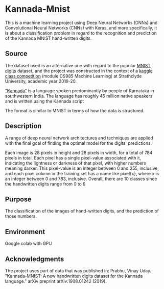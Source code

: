 # Kannada-Mnist
This is a machine learning project using Deep Neural Networks (DNNs) and Convolutional Neural Networks (CNNs) with Keras, and more specifically, it is about a classification problem in regard to the recognition and prediction of the Kannada MNIST hand-written digits. 
## Source
The dataset used is an alternative one with regard to the popular [MNIST digits](https://conx.readthedocs.io/en/latest/MNIST.html) dataset, and the project was constructed in the context of a [kaggle class competition](https://www.kaggle.com/c/cs98x-kannada-mnist) (module CS985 Machine Learning) at Strathclyde University, academic year 2019-20.

["Kannada"](https://en.wikipedia.org/wiki/Kannada) is a language spoken predominantly by people of Karnataka in southwestern India. The language has roughly 45 million native speakers and is written using the Kannada script

The format is similar to MNIST in terms of how the data is structured.
## Description
A range of deep neural network architectures and techniques are applied with the final goal of finding the optimal model for the digits' predictions.

Each image is 28 pixels in height and 28 pixels in width, for a total of 784 pixels in total. Each pixel has a single pixel-value associated with it, indicating the lightness or darkness of that pixel, with higher numbers meaning darker. This pixel-value is an integer between 0 and 255, inclusive, and each pixel column in the training set has a name like pixel{x}, where x is an integer between 0 and 783, inclusive. Overall, there are 10 classes since the handwritten digits range from 0 to 9.
## Purpose
The classification of the images of hand-written digits, and the prediction of those numbers.
## Environment
Google colab with GPU
## Acknowledgments
The project uses part of data that was published in: Prabhu, Vinay Uday. "Kannada-MNIST: A new handwritten digits dataset for the Kannada language." arXiv preprint arXiv:1908.01242 (2019).
